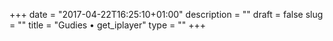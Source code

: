 +++
date = "2017-04-22T16:25:10+01:00"
description = ""
draft = false
slug = ""
title = "Gudies • get_iplayer"
type = ""
+++
